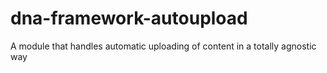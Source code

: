 # dna-framework-autoupload
A module that handles automatic uploading of content in a totally agnostic way
